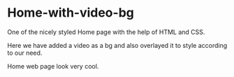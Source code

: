 # Home-with-video-bg
One of the nicely styled Home page with the help of HTML and CSS.

Here we have added a video as a bg and also overlayed it to style according to our need.

Home web page look very cool.
